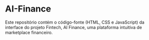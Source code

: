 # AI-Finance
Este repositório contém o código-fonte (HTML, CSS e JavaScript) da interface do projeto Fintech, AI Finance, uma plataforma intuitiva de marketplace financeiro.
